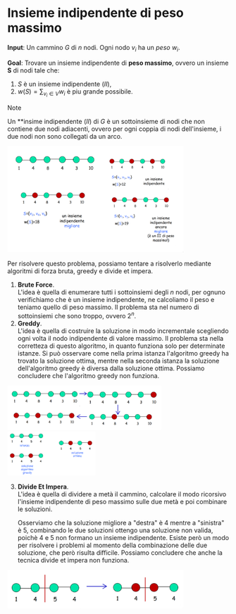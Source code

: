 # Insieme indipendente di peso massimo

**Input**: Un cammino $G$ di $n$ nodi. Ogni nodo $v_{i}$ ha un *peso* $w_{i}$.

**Goal**: Trovare un insieme indipendente di **peso massimo**, ovvero un insieme **S** di nodi tale che:
1. $S$ è un insieme indipendente (*II*),
2. $w(S) = \sum_{v_{i}\in V} w_{i}$ è piu grande possibile.

> [!NOTE]
> Un **insime indipendente (*II*) di $G$ è un sottoinsieme di nodi che non contiene due nodi adiacenti, ovvero per ogni coppia di nodi dell'insieme, i 
> due nodi non sono collegati da un arco.

<img src="img/progdin/indset.png" width="400" />

Per risolvere questo problema, possiamo tentare a risolverlo mediante algoritmi di forza bruta, greedy e divide et impera.

1. **Brute Force**.  
    L'idea è quella di enumerare tutti i sottoinsiemi degli $n$ nodi, per ognuno verifichiamo che è un insieme indipendente, ne calcoliamo il peso e teniamo quello di peso massimo. Il problema sta nel numero di sottoinsiemi che sono troppo, ovvero $2^{n}$.
2. **Greddy**.  
    L'idea è quella di costruire la soluzione in modo incrementale scegliendo ogni volta il nodo indipendente di valore massimo. Il problema sta nella corretteza di questo algoritmo, in quanto funziona solo per determinate istanze.
    Si può osservare come nella prima istanza l'algoritmo greedy ha trovato la soluzione ottima, mentre nella seconda istanza la soluzione dell'algoritmo greedy è diversa dalla soluzione ottima. Possiamo concludere che l'algoritmo greedy non funziona. 
    
<img src="img/progdin/g1.png" width="350" />
    
<img src="img/progdin/g2.png" width="200" />

3. **Divide Et Impera**.  
    L'idea è quella di dividere a metà il cammino, calcolare il modo ricorsivo l'insieme indipendente di peso massimo sulle due metà e poi combinare le soluzioni. 

    Osserviamo che la soluzione migliore a "destra" è 4 mentre a "sinistra" è 5, combinando le due soluzioni ottengo una soluzione non valida, poichè 4 e 
    5 non formano un insieme indipendente. Esiste però un modo per risolvere i problemi al momento della combinazione delle due soluzione, che però 
    risulta difficile. Possiamo concludere che anche la tecnica divide et impera non funziona.

<img src="img/progdin/dei.png" width="400" />



